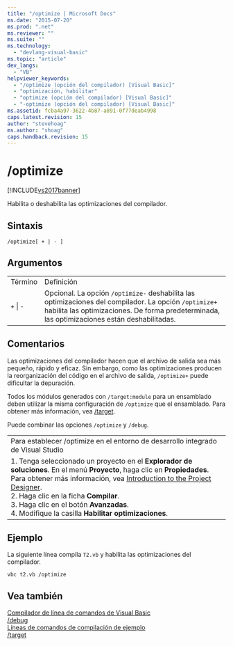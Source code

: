 ```yaml
---
title: "/optimize | Microsoft Docs"
ms.date: "2015-07-20"
ms.prod: ".net"
ms.reviewer: ""
ms.suite: ""
ms.technology: 
  - "devlang-visual-basic"
ms.topic: "article"
dev_langs: 
  - "VB"
helpviewer_keywords: 
  - "/optimize (opción del compilador) [Visual Basic]"
  - "optimización, habilitar"
  - "optimize (opción del compilador) [Visual Basic]"
  - "-optimize (opción del compilador) [Visual Basic]"
ms.assetid: fcba4a97-3622-4b87-a891-0f77deab4998
caps.latest.revision: 15
author: "stevehoag"
ms.author: "shoag"
caps.handback.revision: 15
---
```

# /optimize
[!INCLUDE[vs2017banner](../../../visual-basic/developing-apps/includes/vs2017banner.md)]

Habilita o deshabilita las optimizaciones del compilador.  
  
## Sintaxis  
  
```  
/optimize[ + | - ]  
```  
  
## Argumentos  
  
|||  
|-|-|  
|Término|Definición|  
|`+`  &#124; `-`|Opcional.  La opción `/optimize-` deshabilita las optimizaciones del compilador.  La opción `/optimize+` habilita las optimizaciones.  De forma predeterminada, las optimizaciones están deshabilitadas.|  
  
## Comentarios  
 Las optimizaciones del compilador hacen que el archivo de salida sea más pequeño, rápido y eficaz.  Sin embargo, como las optimizaciones producen la reorganización del código en el archivo de salida, `/optimize+` puede dificultar la depuración.  
  
 Todos los módulos generados con `/target:module` para un ensamblado deben utilizar la misma configuración de `/optimize` que el ensamblado.  Para obtener más información, vea [\/target](../../../visual-basic/reference/command-line-compiler/target.md).  
  
 Puede combinar las opciones `/optimize` y `/debug`.  
  
||  
|-|  
|Para establecer \/optimize en el entorno de desarrollo integrado de Visual Studio|  
|1.  Tenga seleccionado un proyecto en el **Explorador de soluciones**.  En el menú **Proyecto**, haga clic en **Propiedades**.<br />     Para obtener más información, vea [Introduction to the Project Designer](http://msdn.microsoft.com/es-es/898dd854-c98d-430c-ba1b-a913ce3c73d7).<br />2.  Haga clic en la ficha **Compilar**.<br />3.  Haga clic en el botón **Avanzadas**.<br />4.  Modifique la casilla **Habilitar optimizaciones**.|  
  
## Ejemplo  
 La siguiente línea compila `T2.vb` y habilita las optimizaciones del compilador.  
  
```  
vbc t2.vb /optimize  
```  
  
## Vea también  
 [Compilador de línea de comandos de Visual Basic](../../../visual-basic/reference/command-line-compiler/index.md)   
 [\/debug](../../../visual-basic/reference/command-line-compiler/debug.md)   
 [Líneas de comandos de compilación de ejemplo](../../../visual-basic/reference/command-line-compiler/sample-compilation-command-lines.md)   
 [\/target](../../../visual-basic/reference/command-line-compiler/target.md)